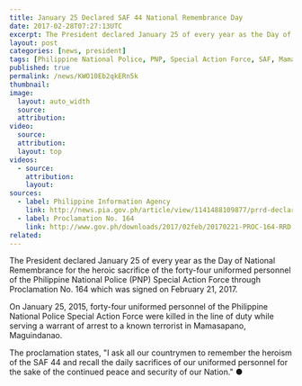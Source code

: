```yaml
---
title: January 25 Declared SAF 44 National Remembrance Day
date: 2017-02-28T07:27:13UTC
excerpt: The President declared January 25 of every year as the Day of National Remembrance for the heroic sacrifice of the forty-four uniformed personnel of the Philippine National Police Special Action Force.
layout: post
categories: [news, president]
tags: [Philippine National Police, PNP, Special Action Force, SAF, Mamasapano, Proclamation 164]
published: true
permalink: /news/KWO10Eb2qkERn5k
thumbnail:
image:
  layout: auto_width
  source: 
  attribution: 
video:
  source: 
  attribution: 
  layout: top
videos:
  - source: 
    attribution: 
    layout: 
sources:
  - label: Philippine Information Agency
    link: http://news.pia.gov.ph/article/view/1141488109877/prrd-declares-january-25-of-every-year-as-a-day-of-national-remembrance-for-saf-44
  - label: Proclamation No. 164
    link: http://www.gov.ph/downloads/2017/02feb/20170221-PROC-164-RRD.pdf
related:
---
```


The President declared January 25 of every year as the Day of National Remembrance for the heroic sacrifice of the forty-four uniformed personnel of the Philippine National Police (PNP) Special Action Force through Proclamation No. 164 which was signed on February 21, 2017.

On January 25, 2015, forty-four uniformed personnel of the Philippine National Police Special Action Force were killed in the line of duty while serving a warrant of arrest to a known terrorist in Mamasapano, Maguindanao.

The proclamation states, "I ask all our countrymen to remember the heroism of the SAF 44 and recall the daily sacrifices of our uniformed personnel for the sake of the continued peace and security of our Nation."
&#x25cf;

